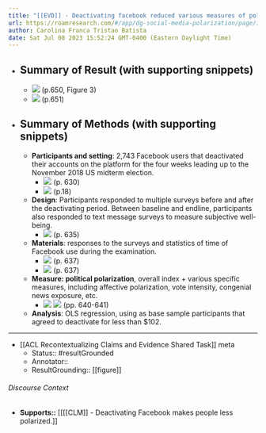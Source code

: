 ```yaml
---
title: "[[EVD]] - Deactivating facebook reduced various measures of political polarization, particularly exposure to news that improve understanding of their own political party (vs. other party), and issue polarization, but not affective polarization. - [[@allcottWelfareEffectsSocial2020]]"
url: https://roamresearch.com/#/app/dg-social-media-polarization/page/i61FjD7N_
author: Carolina Franca Tristao Batista
date: Sat Jul 08 2023 15:52:24 GMT-0400 (Eastern Daylight Time)
---
```


- ## Summary of Result (with supporting snippets)
    - ![](https://firebasestorage.googleapis.com/v0/b/firescript-577a2.appspot.com/o/imgs%2Fapp%2Fdg-social-media-polarization%2FGwOx3OzxJx.12.25%20PM.png?alt=media&token=898ab904-f0ab-4f4a-ae8a-11d3e9f410f4) (p.650, Figure 3)
    - ![](https://firebasestorage.googleapis.com/v0/b/firescript-577a2.appspot.com/o/imgs%2Fapp%2Fdg-social-media-polarization%2F5HNCQ8sl_1.54.31%20PM.png?alt=media&token=200d11f6-e48e-430b-8c14-8f23f93dfd6a) (p.651)
- ## Summary of Methods (with supporting snippets)
    - **Participants and setting**: 2,743 Facebook users that deactivated their accounts on the platform for the four weeks leading up to the November 2018 US midterm election.
        - ![](https://firebasestorage.googleapis.com/v0/b/firescript-577a2.appspot.com/o/imgs%2Fapp%2Fdg-social-media-polarization%2FlO_WnVN-86.56.00%20AM.png?alt=media&token=7faf1457-4112-4c49-983a-a5e6641bdd4a) (p. 630)
        - ![](https://firebasestorage.googleapis.com/v0/b/firescript-577a2.appspot.com/o/imgs%2Fapp%2Fdg-social-media-polarization%2FTEOVXzpuBP.51.17%20PM.png?alt=media&token=3e0daf98-d257-4cb8-a6ac-25f11faba96d) (p.18)
    - **Design**: Participants responded to multiple surveys before and after the deactivating period. Between baseline and endline, participants also responded to text message surveys to measure subjective well-being.
        - ![](https://firebasestorage.googleapis.com/v0/b/firescript-577a2.appspot.com/o/imgs%2Fapp%2Fdg-social-media-polarization%2FbofChVi771.09.10%20PM.png?alt=media&token=386b4648-66e9-4fc5-81c2-eb2b975c8e92) (p. 635)
    - **Materials**: responses to the surveys and statistics of time of Facebook use during the examination.
        - ![](https://firebasestorage.googleapis.com/v0/b/firescript-577a2.appspot.com/o/imgs%2Fapp%2Fdg-social-media-polarization%2FFl0bG_s1lb.14.43%20PM.png?alt=media&token=5b73b9ce-2d55-453b-9696-85c458fd2305) (p. 637)
        - ![](https://firebasestorage.googleapis.com/v0/b/firescript-577a2.appspot.com/o/imgs%2Fapp%2Fdg-social-media-polarization%2F4MxSCuyWBP.15.26%20PM.png?alt=media&token=901e598d-1472-4842-965b-ae9caab8072e) (p. 637)
    - **Measure: political polarization**, overall index + various specific measures, including affective polarization, vote intensity, congenial news exposure, etc.
        - ![](https://firebasestorage.googleapis.com/v0/b/firescript-577a2.appspot.com/o/imgs%2Fapp%2Fdg-social-media-polarization%2FAIfnRoLRes.24.40%20PM.png?alt=media&token=2797a948-4baa-4117-9764-38203ca0dabe)
![](https://firebasestorage.googleapis.com/v0/b/firescript-577a2.appspot.com/o/imgs%2Fapp%2Fdg-social-media-polarization%2FHbSZPYPLtt.03.03.png?alt=media&token=a373a512-daf3-473b-999b-bf5c118c0348) (pp. 640-641)
    - **Analysis**: OLS regression, using as base sample participants that agreed to deactivate for less than $102.
- ---
- [[ACL Recontextualizing Claims and Evidence Shared Task]] meta
    - Status:: #resultGrounded
    - Annotator::
    - ResultGrounding:: [[figure]]

###### Discourse Context

- **Supports::** [[[[CLM]] - Deactivating Facebook makes people less polarized.]]
